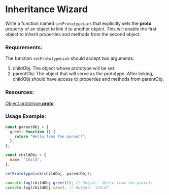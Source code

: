 # Inheritance Wizard

Write a function named `setPrototypeLink` that explicitly sets the **proto** property of an object to link it to another object. This will enable the first object to inherit properties and methods from the second object.

### Requirements:

The function `setPrototypeLink` should accept two arguments:

1. childObj: The object whose prototype will be set.
2. parentObj: The object that will serve as the prototype.
   After linking, childObj should have access to properties and methods from parentObj.

### Resources:

[Object.prototype.**proto**](https://developer.mozilla.org/en-US/docs/Web/JavaScript/Reference/Global_Objects/Object/proto)

### Usage Example:

```js
const parentObj = {
  greet: function () {
    return "Hello from the parent!";
  },
};

const childObj = {
  name: "Child",
};

setPrototypeLink(childObj, parentObj);

console.log(childObj.greet()); // Output: 'Hello from the parent!'
console.log(childObj.name); // Output: 'Child'
```
